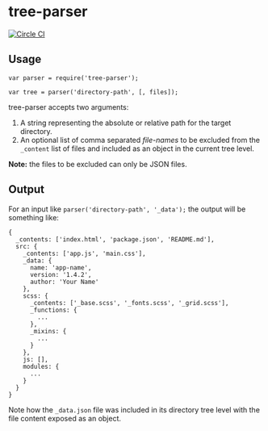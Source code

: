# tree-parser

[![Circle CI](https://circleci.com/gh/davegomez/tree-parser/tree/master.svg?style=svg)](https://circleci.com/gh/davegomez/tree-parser/tree/master)

## Usage
    var parser = require('tree-parser');

    var tree = parser('directory-path', [, files]);

tree-parser accepts two arguments:

1. A string representing the absolute or relative path for the target directory.
2. An optional list of comma separated *file-names* to be excluded from the `_content` list of files and included as an object in the current tree level.

**Note:** the files to be excluded can only be JSON files.

## Output

For an input like `parser('directory-path', '_data');` the output will be something like:

    {
      _contents: ['index.html', 'package.json', 'README.md'],
      src: {
        _contents: ['app.js', 'main.css'],
        _data: {
          name: 'app-name',
          version: '1.4.2',
          author: 'Your Name'
        },
        scss: {
          _contents: ['_base.scss', '_fonts.scss', '_grid.scss'],
          _functions: {
            ...
          },
          _mixins: {
            ...
          }
        },
        js: [],
        modules: {
          ...
        }
      }
    }

Note how the `_data.json` file was included in its directory tree level with the file content exposed as an object.
